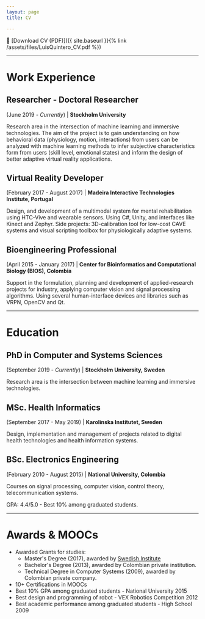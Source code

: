 ```yaml
---
layout: page
title: CV

---
```


📄 [Download CV (PDF)]({{ site.baseurl }}{% link /assets/files/LuisQuintero_CV.pdf %})

---

# Work Experience

## Researcher - Doctoral Researcher
(June 2019 - *Currently*) | **Stockholm University**

Research area in the intersection of machine learning and immersive technologies.
The aim of the project is to gain understanding on how behavioral data (physiology, motion, interactions) from users can be analyzed with machine learning methods to infer subjective characteristics form from users (skill level, emotional states) and inform the design of better adaptive virtual reality applications.<br>

## Virtual Reality Developer
(February 2017 - August 2017) | **Madeira Interactive Technologies Institute, Portugal**

Design, and development of a multimodal system for mental rehabilitation using HTC-Vive and wearable sensors. Using C#, Unity, and interfaces like Kinect and Zephyr. Side projects: 3D-calibration tool for low-cost CAVE systems and visual scripting toolbox for physiologically adaptive systems.

## Bioengineering Professional
(April 2015 - January 2017) | **Center for Bioinformatics and Computational Biology (BIOS), Colombia**

Support in the formulation, planning and development of applied-research projects for industry, applying computer vision and signal processing algorithms. Using several human-interface devices and libraries such as VRPN, OpenCV and Qt.

---

# Education

## PhD in Computer and Systems Sciences
(September 2019 - *Currently*) | **Stockholm University, Sweden**

Research area is the intersection between machine learning and immersive technologies.

## MSc. Health Informatics
(September 2017 - May 2019) | **Karolinska Institutet, Sweden**

Design, implementation and management of projects related to digital health technologies and health information systems.

## BSc. Electronics Engineering
(February 2010 - August 2015) | **National University, Colombia**

Courses on signal processing, computer vision, control theory, telecommunication systems.

GPA: 4.4/5.0 - Best 10% among graduated students.

---

# Awards & MOOCs

- Awarded Grants for studies:
    - Master's Degree (2017), awarded by [Swedish Institute](https://eng.si.se/scholarship/the-swedish-institute-study-scholarships/)
    - Bachelor's Degree (2013), awarded by Colombian private institution.
    - Technical Degree in Computer Systems (2009), awarded by Colombian private company.
- 10+ Certifications in MOOCs
- Best 10% GPA among graduated students - National University 2015
- Best design and programming of robot - VEX Robotics Competition 2012
- Best academic performance among graduated students - High School 2009